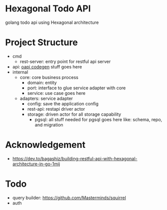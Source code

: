 # Hexagonal Todo API

golang todo api using Hexagonal architecture

# Project Structure

* cmd
  * rest-server: entry point for restful api server
* api: [oapi codegen](https://github.com/deepmap/oapi-codegen/) stuff goes here
* internal
  * core: core business process
    * domain: entity
    * port: interface to glue service adapter with core
    * service: use case goes here
  * adapters: service adapter
    * config: save the application config
    * rest-api: restapi driver actor
    * storage: driven actor for all storage capability
      * pgsql: all stuff needed for pgsql goes here like: schema, repo, and migration

# Acknowledgement

* https://dev.to/bagashiz/building-restful-api-with-hexagonal-architecture-in-go-1mij

# Todo

* query builder: https://github.com/Masterminds/squirrel
* auth